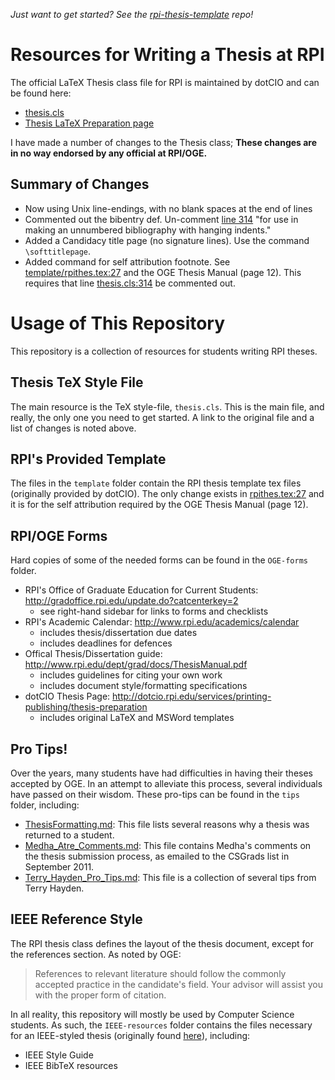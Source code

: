 *Just want to get started? See the [rpi-thesis-template](http://github.com/gonsie/rpi-thesis-template) repo!*

# Resources for Writing a Thesis at RPI

The official LaTeX Thesis class file for RPI is maintained by dotCIO and can be found here:

- [thesis.cls](http://www.rpi.edu/dept/arc/docs/latex-thesis/thesis.cls)
- [Thesis LaTeX Preparation page](http://www.rpi.edu/dept/arc/docs/latex-thesis/thesis.cls)

I have made a number of changes to the Thesis class;
**These changes are in no way endorsed by any official at RPI/OGE.**

## Summary of Changes

- Now using Unix line-endings, with no blank spaces at the end of lines
- Commented out the bibentry def.
  Un-comment [line 314](https://github.com/gonsie/rpi-latex-thesis/blob/master/thesis.cls#L314) "for use in making an unnumbered bibliography with hanging indents."
- Added a Candidacy title page (no signature lines).
  Use the command `\softtitlepage`.
- Added command for self attribution footnote. See [template/rpithes.tex:27](https://github.com/gonsie/rpi-latex-thesis/blob/master/template/rpithes.tex#L27) and the OGE Thesis Manual (page 12).
  This requires that line [thesis.cls:314](https://github.com/gonsie/rpi-latex-thesis/blob/master/thesis.cls#L314) be commented out.

# Usage of This Repository

This repository is a collection of resources for students writing RPI theses.

## Thesis TeX Style File

The main resource is the TeX style-file, `thesis.cls`.
This is the main file, and really, the only one you need to get started.
A link to the original file and a list of changes is noted above.

## RPI's Provided Template

The files in the `template` folder contain the RPI thesis template tex files (originally provided by dotCIO).
The only change exists in [rpithes.tex:27](https://github.com/gonsie/rpi-latex-thesis/blob/master/template/rpithes.tex#L27) and it is for the self attribution required by the OGE Thesis Manual (page 12).

## RPI/OGE Forms

Hard copies of some of the needed forms can be found in the `OGE-forms` folder.

- RPI's Office of Graduate Education for Current Students: http://gradoffice.rpi.edu/update.do?catcenterkey=2
  - see right-hand sidebar for links to forms and checklists
- RPI's Academic Calendar: http://www.rpi.edu/academics/calendar
  - includes thesis/dissertation due dates
  - includes deadlines for defences
- Offical Thesis/Dissertation guide: http://www.rpi.edu/dept/grad/docs/ThesisManual.pdf
  - includes guidelines for citing your own work
  - includes document style/formatting specifications
- dotCIO Thesis Page: http://dotcio.rpi.edu/services/printing-publishing/thesis-preparation
  - includes original LaTeX and MSWord templates

## Pro Tips!

Over the years, many students have had difficulties in having their theses accepted by OGE.
In an attempt to alleviate this process, several individuals have passed on their wisdom.
These pro-tips can be found in the `tips` folder, including:

- [ThesisFormatting.md](https://github.com/gonsie/rpi-latex-thesis/blob/master/tips/ThesisFormatting.md): This file lists several reasons why a thesis was returned to a student.
- [Medha_Atre_Comments.md](https://github.com/gonsie/rpi-latex-thesis/blob/master/tips/Medha_Atre_Comments.md): This file contains Medha's comments on the thesis submission process, as emailed to the CSGrads list in September 2011.
- [Terry_Hayden_Pro_Tips.md](https://github.com/gonsie/rpi-latex-thesis/blob/master/tips/Terry_Hayden_Pro_Tips.md): This file is a collection of several tips from Terry Hayden.

## IEEE Reference Style

The RPI thesis class defines the layout of the thesis document, except for the references section.
As noted by OGE:

> References to relevant literature should follow the commonly accepted practice in the candidate's field.
> Your advisor will assist you with the proper form of citation.

In all reality, this repository will mostly be used by Computer Science students.
As such, the `IEEE-resources` folder contains the files necessary for an IEEE-styled thesis (originally found [here](http://www.ieee.org/conferences_events/conferences/publishing/templates.html)), including:

- IEEE Style Guide
- IEEE BibTeX resources 
